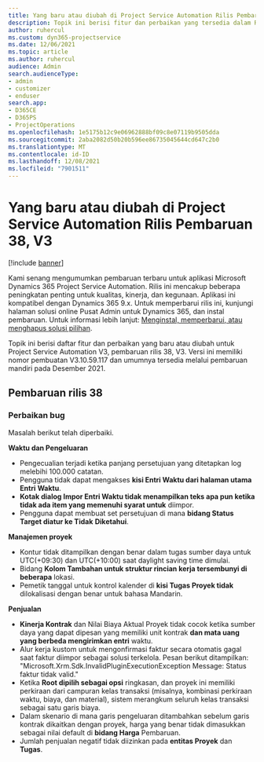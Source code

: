 ```yaml
---
title: Yang baru atau diubah di Project Service Automation Rilis Pembaruan 38, V3
description: Topik ini berisi fitur dan perbaikan yang tersedia dalam Rilis Pembaruan Microsoft Dynamics 365 Project Service Automation 38, V3.
author: ruhercul
ms.custom: dyn365-projectservice
ms.date: 12/06/2021
ms.topic: article
ms.author: ruhercul
audience: Admin
search.audienceType:
- admin
- customizer
- enduser
search.app:
- D365CE
- D365PS
- ProjectOperations
ms.openlocfilehash: 1e5175b12c9e06962888bf09c8e07119b9505dda
ms.sourcegitcommit: 2aba2082d50b20b596ee86735045644cd647c2b0
ms.translationtype: MT
ms.contentlocale: id-ID
ms.lasthandoff: 12/08/2021
ms.locfileid: "7901511"
---
```

# <a name="whats-new-or-changed-in-project-service-automation-update-release-38-v3"></a>Yang baru atau diubah di Project Service Automation Rilis Pembaruan 38, V3

[!include [banner](../includes/psa-now-project-operations.md)]

Kami senang mengumumkan pembaruan terbaru untuk aplikasi Microsoft Dynamics 365 Project Service Automation. Rilis ini mencakup beberapa peningkatan penting untuk kualitas, kinerja, dan kegunaan. Aplikasi ini kompatibel dengan Dynamics 365 9.x. Untuk memperbarui rilis ini, kunjungi halaman solusi online Pusat Admin untuk Dynamics 365, dan instal pembaruan. Untuk informasi lebih lanjut: [Menginstal, memperbarui, atau menghapus solusi pilihan](/power-platform/admin/install-remove-preferred-solution).

Topik ini berisi daftar fitur dan perbaikan yang baru atau diubah untuk Project Service Automation V3, pembaruan rilis 38, V3. Versi ini memiliki nomor pembuatan V3.10.59.117 dan umumnya tersedia melalui pembaruan mandiri pada Desember 2021.

## <a name="update-release-38"></a>Pembaruan rilis 38

### <a name="bug-fixes"></a>Perbaikan bug

Masalah berikut telah diperbaiki.

**Waktu dan Pengeluaran**

- Pengecualian terjadi ketika panjang persetujuan yang ditetapkan log melebihi 100.000 catatan.
- Pengguna tidak dapat mengakses **kisi Entri Waktu dari halaman utama Entri** **Waktu**.
- **Kotak dialog Impor Entri Waktu tidak menampilkan teks apa pun ketika tidak ada item yang memenuhi syarat untuk** diimpor.
- Pengguna dapat membuat set persetujuan di mana **bidang Status Target diatur ke Tidak** **Diketahui**.

**Manajemen proyek**

- Kontur tidak ditampilkan dengan benar dalam tugas sumber daya untuk UTC(+09:30) dan UTC(+10:00) saat daylight saving time dimulai.
- Bidang **Kolom Tambahan untuk struktur rincian kerja tersembunyi di beberapa** lokasi.
- Pemetik tanggal untuk kontrol kalender di **kisi Tugas Proyek tidak** dilokalisasi dengan benar untuk bahasa Mandarin.

**Penjualan**

- **Kinerja Kontrak** dan Nilai Biaya Aktual Proyek tidak cocok ketika sumber daya yang dapat dipesan yang memiliki unit kontrak **dan mata uang yang berbeda mengirimkan entri** waktu.
- Alur kerja kustom untuk mengonfirmasi faktur secara otomatis gagal saat faktur diimpor sebagai solusi terkelola. Pesan berikut ditampilkan: "Microsoft.Xrm.Sdk.InvalidPluginExecutionException Message: Status faktur tidak valid."
- Ketika **Root dipilih sebagai opsi** ringkasan, dan proyek ini memiliki perkiraan dari campuran kelas transaksi (misalnya, kombinasi perkiraan waktu, biaya, dan material), sistem merangkum seluruh kelas transaksi sebagai satu garis biaya.
- Dalam skenario di mana garis pengeluaran ditambahkan sebelum garis kontrak dikaitkan dengan proyek, harga yang benar tidak dimasukkan sebagai nilai default di **bidang Harga** Pembaruan.
- Jumlah penjualan negatif tidak diizinkan pada **entitas Proyek** dan **Tugas**.
